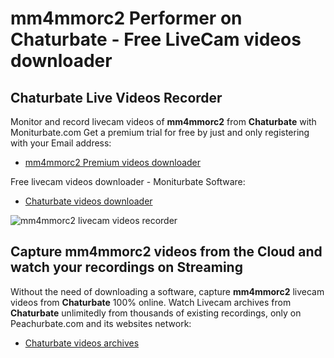 # mm4mmorc2 Performer on Chaturbate - Free LiveCam videos downloader

## Chaturbate Live Videos Recorder

Monitor and record livecam videos of **mm4mmorc2** from **Chaturbate** with Moniturbate.com
Get a premium trial for free by just and only registering with your Email address:
* [mm4mmorc2 Premium videos downloader](https://moniturbate.com/request-demo-licence-key.html)

Free livecam videos downloader - Moniturbate Software:
* [Chaturbate videos downloader](https://moniturbate.com/moniturbate-download-software.html)

![mm4mmorc2 livecam videos recorder](https://peachurnet.com/templates/moniturbate-software.png)


## Capture mm4mmorc2 videos from the Cloud and watch your recordings on Streaming

Without the need of downloading a software, capture **mm4mmorc2** livecam videos from **Chaturbate** 100% online.
Watch Livecam archives from **Chaturbate** unlimitedly from thousands of existing recordings, only on Peachurbate.com and its websites network:
* [Chaturbate videos archives](https://peachurnet.com/)
